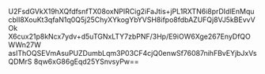 U2FsdGVkX19hXQfdfsnfTX08oxNPIRCig2iFaJtis+jPL1RXTN6i8prDIdlEnMqu
cblI8XouKt3qfaN1q0Q5j25ChyXYkogYbYVSH8ifpo8fdbAZUFQj8VJ5kBEvvVOk
X6cux21p8kNcx7ydv+d5uTGNxLTY7zbPNF/3Hp/E9iOW6Xge267EnyDfQOWWn27W
asIThOQSEVmAsuPUZDumbLqm3P03CF4cjQ0enwSf76087nihFBvEYjbJxVsQDMrS
8qw6xG86gEqd25YSnvsyPw==
